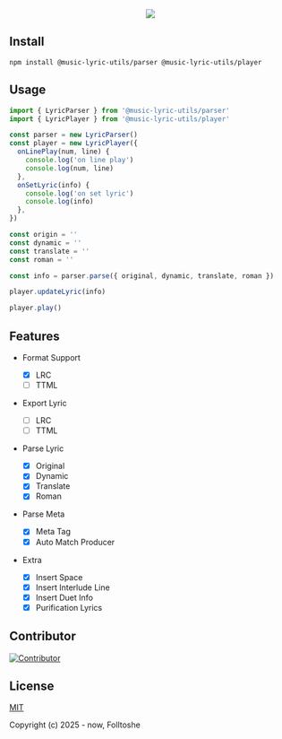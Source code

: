<div align="center">
  <img src="https://socialify.git.ci/folltoshe/music-lyric-utils/image?custom_description=A+Music+Lyric+Utils&description=1&font=Inter&forks=1&issues=1&language=1&name=1&owner=1&pattern=Plus&pulls=1&stargazers=1&theme=Auto" />
</div>

## Install

```shell
npm install @music-lyric-utils/parser @music-lyric-utils/player
```

## Usage

```js
import { LyricParser } from '@music-lyric-utils/parser'
import { LyricPlayer } from '@music-lyric-utils/player'

const parser = new LyricParser()
const player = new LyricPlayer({
  onLinePlay(num, line) {
    console.log('on line play')
    console.log(num, line)
  },
  onSetLyric(info) {
    console.log('on set lyric')
    console.log(info)
  },
})

const origin = ''
const dynamic = ''
const translate = ''
const roman = ''

const info = parser.parse({ original, dynamic, translate, roman })

player.updateLyric(info)

player.play()
```

## Features

- Format Support

  - [x] LRC
  - [ ] TTML

- Export Lyric

  - [ ] LRC
  - [ ] TTML

- Parse Lyric

  - [x] Original
  - [x] Dynamic
  - [x] Translate
  - [x] Roman

- Parse Meta

  - [x] Meta Tag
  - [x] Auto Match Producer

- Extra

  - [x] Insert Space
  - [x] Insert Interlude Line
  - [x] Insert Duet Info
  - [x] Purification Lyrics

## Contributor

[![Contributor](https://contrib.rocks/image?repo=folltoshe/music-lyric-utils)](https://github.com/folltoshe/music-lyric-utils/graphs/contributors)

## License

[MIT](https://opensource.org/licenses/MIT)

Copyright (c) 2025 - now, Folltoshe

